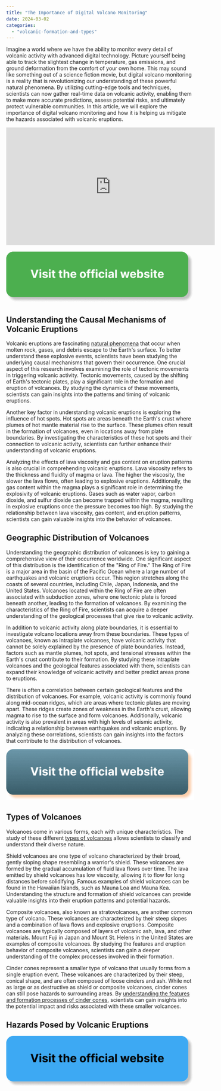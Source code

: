```yaml
---
title: "The Importance of Digital Volcano Monitoring"
date: 2024-03-02
categories: 
  - "volcanic-formation-and-types"
---
```


Imagine a world where we have the ability to monitor every detail of volcanic activity with advanced digital technology. Picture yourself being able to track the slightest change in temperature, gas emissions, and ground deformation from the comfort of your own home. This may sound like something out of a science fiction movie, but digital volcano monitoring is a reality that is revolutionizing our understanding of these powerful natural phenomena. By utilizing cutting-edge tools and techniques, scientists can now gather real-time data on volcanic activity, enabling them to make more accurate predictions, assess potential risks, and ultimately protect vulnerable communities. In this article, we will explore the importance of digital volcano monitoring and how it is helping us mitigate the hazards associated with volcanic eruptions.

<iframe width="560" height="315" src="https://www.youtube.com/embed/GYn5a88htOg" frameborder="0" allow="accelerometer; autoplay; encrypted-media; gyroscope; picture-in-picture" allowfullscreen></iframe>

  

[![See the The Importance of Digital Volcano Monitoring in detail.](images/visit-official-website-green-18.png "See the The Importance of Digital Volcano Monitoring in detail.")](https://www.hawaiitours.com/?ref=poolboy17 "See the The Importance of Digital Volcano Monitoring in detail.")

## Understanding the Causal Mechanisms of Volcanic Eruptions

Volcanic eruptions are fascinating [natural phenomena](https://magmamatters.com/the-art-and-science-of-volcano-monitoring/ "The Art and Science of Volcano Monitoring") that occur when molten rock, gases, and debris escape to the Earth's surface. To better understand these explosive events, scientists have been studying the underlying causal mechanisms that govern their occurrence. One crucial aspect of this research involves examining the role of tectonic movements in triggering volcanic activity. Tectonic movements, caused by the shifting of Earth's tectonic plates, play a significant role in the formation and eruption of volcanoes. By studying the dynamics of these movements, scientists can gain insights into the patterns and timing of volcanic eruptions.

Another key factor in understanding volcanic eruptions is exploring the influence of hot spots. Hot spots are areas beneath the Earth's crust where plumes of hot mantle material rise to the surface. These plumes often result in the formation of volcanoes, even in locations away from plate boundaries. By investigating the characteristics of these hot spots and their connection to volcanic activity, scientists can further enhance their understanding of volcanic eruptions.

Analyzing the effects of lava viscosity and gas content on eruption patterns is also crucial in comprehending volcanic eruptions. Lava viscosity refers to the thickness and fluidity of magma or lava. The higher the viscosity, the slower the lava flows, often leading to explosive eruptions. Additionally, the gas content within the magma plays a significant role in determining the explosivity of volcanic eruptions. Gases such as water vapor, carbon dioxide, and sulfur dioxide can become trapped within the magma, resulting in explosive eruptions once the pressure becomes too high. By studying the relationship between lava viscosity, gas content, and eruption patterns, scientists can gain valuable insights into the behavior of volcanoes.

## Geographic Distribution of Volcanoes

Understanding the geographic distribution of volcanoes is key to gaining a comprehensive view of their occurrence worldwide. One significant aspect of this distribution is the identification of the "Ring of Fire." The Ring of Fire is a major area in the basin of the Pacific Ocean where a large number of earthquakes and volcanic eruptions occur. This region stretches along the coasts of several countries, including Chile, Japan, Indonesia, and the United States. Volcanoes located within the Ring of Fire are often associated with subduction zones, where one tectonic plate is forced beneath another, leading to the formation of volcanoes. By examining the characteristics of the Ring of Fire, scientists can acquire a deeper understanding of the geological processes that give rise to volcanic activity.

In addition to volcanic activity along plate boundaries, it is essential to investigate volcano locations away from these boundaries. These types of volcanoes, known as intraplate volcanoes, have volcanic activity that cannot be solely explained by the presence of plate boundaries. Instead, factors such as mantle plumes, hot spots, and tensional stresses within the Earth's crust contribute to their formation. By studying these intraplate volcanoes and the geological features associated with them, scientists can expand their knowledge of volcanic activity and better predict areas prone to eruptions.

There is often a correlation between certain geological features and the distribution of volcanoes. For example, volcanic activity is commonly found along mid-ocean ridges, which are areas where tectonic plates are moving apart. These ridges create zones of weakness in the Earth's crust, allowing magma to rise to the surface and form volcanoes. Additionally, volcanic activity is also prevalent in areas with high levels of seismic activity, indicating a relationship between earthquakes and volcanic eruptions. By analyzing these correlations, scientists can gain insights into the factors that contribute to the distribution of volcanoes.

[![Check out the The Importance of Digital Volcano Monitoring here.](images/visit-official-website-blue-grey-3.png "Check out the The Importance of Digital Volcano Monitoring here.")](https://www.hawaiitours.com/?ref=poolboy17 "Check out the The Importance of Digital Volcano Monitoring here.")

## Types of Volcanoes

Volcanoes come in various forms, each with unique characteristics. The study of these different [types of volcanoes](https://magmamatters.com/understanding-volcanic-formation-a-comprehensive-guide/ "Understanding Volcanic Formation: A Comprehensive Guide") allows scientists to classify and understand their diverse nature.

Shield volcanoes are one type of volcano characterized by their broad, gently sloping shape resembling a warrior's shield. These volcanoes are formed by the gradual accumulation of fluid lava flows over time. The lava emitted by shield volcanoes has low viscosity, allowing it to flow for long distances before solidifying. Famous examples of shield volcanoes can be found in the Hawaiian Islands, such as Mauna Loa and Mauna Kea. Understanding the structure and formation of shield volcanoes can provide valuable insights into their eruption patterns and potential hazards.

Composite volcanoes, also known as stratovolcanoes, are another common type of volcano. These volcanoes are characterized by their steep slopes and a combination of lava flows and explosive eruptions. Composite volcanoes are typically composed of layers of volcanic ash, lava, and other materials. Mount Fuji in Japan and Mount St. Helens in the United States are examples of composite volcanoes. By studying the features and eruption behavior of composite volcanoes, scientists can gain a deeper understanding of the complex processes involved in their formation.

Cinder cones represent a smaller type of volcano that usually forms from a single eruption event. These volcanoes are characterized by their steep, conical shape, and are often composed of loose cinders and ash. While not as large or as destructive as shield or composite volcanoes, cinder cones can still pose hazards to surrounding areas. By [understanding the features and formation processes of cinder cones](https://magmamatters.com/the-birth-of-new-land-understanding-cinder-cones/), scientists can gain insights into the potential impact and risks associated with these smaller volcanoes.

## Hazards Posed by Volcanic Eruptions

[![Click to view the The Importance of Digital Volcano Monitoring.](images/visit-official-website-light-blue-15-16.png "Click to view the The Importance of Digital Volcano Monitoring.")](https://www.hawaiitours.com/?ref=poolboy17 "Click to view the The Importance of Digital Volcano Monitoring.")
